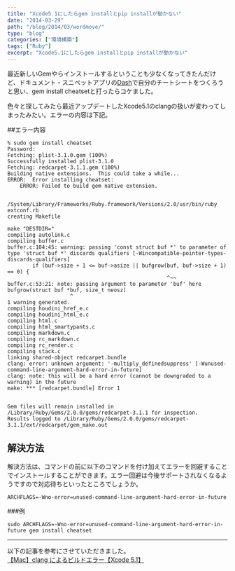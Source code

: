 ```yaml
---
title: "Xcode5.1にしたらgem installとpip installが動かない"
date: "2014-03-29"
path: "/blog/2014/03/wordmove/"
type: "blog"
categories: ["環境構築"]
tags: ["Ruby"]
excerpt: "Xcode5.1にしたらgem installとpip installが動かない"
---
```


最近新しいGemやらインストールするということも少なくなってきたんだけど、ドキュメント・スニペットアプリの<a href="http://kapeli.com/dash" target="_blank">Dash</a>で自分のチートシートをつくろうと思い、gem install cheatsetと打ったらコケました。

色々と探してみたら最近アップデートしたXcode5.1のclangの扱いが変わってしまったみたい。エラーの内容は下記。

##エラー内容

```
% sudo gem install cheatset
Password:
Fetching: plist-3.1.0.gem (100%)
Successfully installed plist-3.1.0
Fetching: redcarpet-3.1.1.gem (100%)
Building native extensions.  This could take a while...
ERROR:  Error installing cheatset:
	ERROR: Failed to build gem native extension.

    /System/Library/Frameworks/Ruby.framework/Versions/2.0/usr/bin/ruby extconf.rb
creating Makefile

make "DESTDIR="
compiling autolink.c
compiling buffer.c
buffer.c:104:45: warning: passing 'const struct buf *' to parameter of type 'struct buf *' discards qualifiers [-Wincompatible-pointer-types-discards-qualifiers]
        if (buf->size + 1 <= buf->asize || bufgrow(buf, buf->size + 1) == 0) {
                                                   ^~~
buffer.c:53:21: note: passing argument to parameter 'buf' here
bufgrow(struct buf *buf, size_t neosz)
                    ^
1 warning generated.
compiling houdini_href_e.c
compiling houdini_html_e.c
compiling html.c
compiling html_smartypants.c
compiling markdown.c
compiling rc_markdown.c
compiling rc_render.c
compiling stack.c
linking shared-object redcarpet.bundle
clang: error: unknown argument: '-multiply_definedsuppress' [-Wunused-command-line-argument-hard-error-in-future]
clang: note: this will be a hard error (cannot be downgraded to a warning) in the future
make: *** [redcarpet.bundle] Error 1


Gem files will remain installed in /Library/Ruby/Gems/2.0.0/gems/redcarpet-3.1.1 for inspection.
Results logged to /Library/Ruby/Gems/2.0.0/gems/redcarpet-3.1.1/ext/redcarpet/gem_make.out
```

## 解決方法

解決方法は、コマンドの前に以下のコマンドを付け加えてエラーを回避することでインストールすることができます。エラー回避は今後サポートされなくなるようですので対応待ちといったところでしょうか。

```
ARCHFLAGS=-Wno-error=unused-command-line-argument-hard-error-in-future
```

###例

```
sudo ARCHFLAGS=-Wno-error=unused-command-line-argument-hard-error-in-future gem install cheatset
```

---

以下の記事を参考にさせていただきました。<br><a href="http://2no.hatenablog.com/entry/2014/03/14/061952" target="_blank">【Mac】clang によるビルドエラー【Xcode 5.1】</a>
